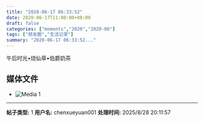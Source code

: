 ```yaml
---
title: "2020-06-17 06:33:52"
date: 2020-06-17T11:00:00+08:00
draft: false
categories: ["moments","2020","2020-06"]
tags: ["朋友圈","生活记录"]
summary: "2020-06-17 06:33:52..."
---
```


午后时光•烧仙草•伯爵奶茶

## 媒体文件

- ![Media 1](/Moments/photos/2020-06-17/202006170633520.jpg)

---

**帖子类型:** 1
**用户名:** chenxueyuan001
**处理时间:** 2025/8/28 20:11:57